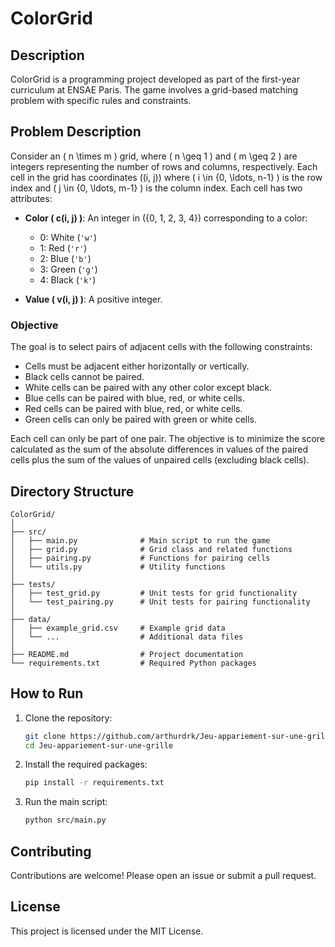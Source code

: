 # ColorGrid

## Description

ColorGrid is a programming project developed as part of the first-year curriculum at ENSAE Paris. The game involves a grid-based matching problem with specific rules and constraints.

## Problem Description

Consider an \( n \times m \) grid, where \( n \geq 1 \) and \( m \geq 2 \) are integers representing the number of rows and columns, respectively. Each cell in the grid has coordinates \((i, j)\) where \( i \in \{0, \ldots, n-1\} \) is the row index and \( j \in \{0, \ldots, m-1\} \) is the column index. Each cell has two attributes:

- **Color \( c(i, j) \)**: An integer in \(\{0, 1, 2, 3, 4\}\) corresponding to a color:
  - 0: White (`'w'`)
  - 1: Red (`'r'`)
  - 2: Blue (`'b'`)
  - 3: Green (`'g'`)
  - 4: Black (`'k'`)

- **Value \( v(i, j) \)**: A positive integer.

### Objective

The goal is to select pairs of adjacent cells with the following constraints:

- Cells must be adjacent either horizontally or vertically.
- Black cells cannot be paired.
- White cells can be paired with any other color except black.
- Blue cells can be paired with blue, red, or white cells.
- Red cells can be paired with blue, red, or white cells.
- Green cells can only be paired with green or white cells.

Each cell can only be part of one pair. The objective is to minimize the score calculated as the sum of the absolute differences in values of the paired cells plus the sum of the values of unpaired cells (excluding black cells).

## Directory Structure

```
ColorGrid/
│
├── src/
│   ├── main.py              # Main script to run the game
│   ├── grid.py              # Grid class and related functions
│   ├── pairing.py           # Functions for pairing cells
│   └── utils.py             # Utility functions
│
├── tests/
│   ├── test_grid.py         # Unit tests for grid functionality
│   └── test_pairing.py      # Unit tests for pairing functionality
│
├── data/
│   ├── example_grid.csv     # Example grid data
│   └── ...                  # Additional data files
│
├── README.md                # Project documentation
└── requirements.txt         # Required Python packages
```

## How to Run

1. Clone the repository:
   ```bash
   git clone https://github.com/arthurdrk/Jeu-appariement-sur-une-grille.git
   cd Jeu-appariement-sur-une-grille
   ```

2. Install the required packages:
   ```bash
   pip install -r requirements.txt
   ```

3. Run the main script:
   ```bash
   python src/main.py
   ```

## Contributing

Contributions are welcome! Please open an issue or submit a pull request.

## License

This project is licensed under the MIT License.
